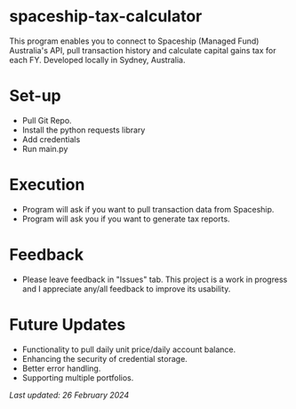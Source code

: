 # spaceship-tax-calculator
This program enables you to connect to Spaceship (Managed Fund) Australia's API, pull transaction history and calculate capital gains tax for each FY. Developed locally in Sydney, Australia.

# Set-up
- Pull Git Repo.
- Install the python requests library
- Add credentials
- Run main.py

# Execution
- Program will ask if you want to pull transaction data from Spaceship.
- Program will ask you if you want to generate tax reports.

# Feedback
- Please leave feedback in "Issues" tab. This project is a work in progress and I appreciate any/all feedback to improve its usability.

# Future Updates
- Functionality to pull daily unit price/daily account balance.
- Enhancing the security of credential storage.
- Better error handling.
- Supporting multiple portfolios.

_Last updated: 26 February 2024_

